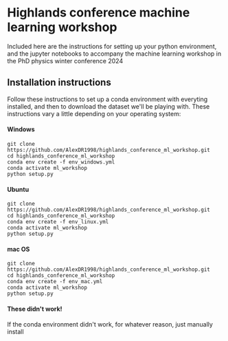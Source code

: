 # Highlands conference machine learning workshop

Included here are the instructions for setting up your python environment, and the jupyter notebooks to accompany the machine learning workshop in the PhD physics winter conference 2024

## Installation instructions
Follow these instructions to set up a conda environment with everyting installed, and then to download the dataset we'll be playing with. These instructions vary a little depending on your operating system:

#### Windows
```
git clone https://github.com/AlexDR1998/highlands_conference_ml_workshop.git
cd highlands_conference_ml_workshop
conda env create -f env_windows.yml
conda activate ml_workshop
python setup.py
```


#### Ubuntu
```
git clone https://github.com/AlexDR1998/highlands_conference_ml_workshop.git
cd highlands_conference_ml_workshop
conda env create -f env_linux.yml
conda activate ml_workshop
python setup.py
```


#### mac OS
```
git clone https://github.com/AlexDR1998/highlands_conference_ml_workshop.git
cd highlands_conference_ml_workshop
conda env create -f env_mac.yml
conda activate ml_workshop
python setup.py
```

#### These didn't work!
If the conda environment didn't work, for whatever reason, just manually install 
